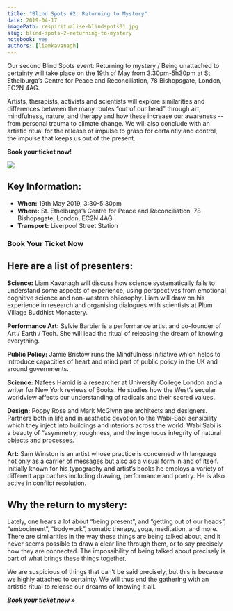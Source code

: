 ```yaml
---
title: "Blind Spots #2: Returning to Mystery"
date: 2019-04-17
imagePath: respiritualise-blindspots01.jpg
slug: blind-spots-2-returning-to-mystery
notebook: yes
authors: [liamkavanagh]
---
```


<!-- tito script so we can embed booking form -->
<script src='https://js.tito.io/v1' async></script>

Our second Blind Spots event: Returning to mystery / Being unattached to certainty will take place on the 19th of May from 3.30pm-5h30pm at  St. Ethelburga’s Centre for Peace and Reconciliation, 78 Bishopsgate, London, EC2N 4AG.

Artists, therapists, activists and scientists will explore similarities and differences between the many routes “out of our head” through art, mindfulness, nature, and therapy and how these increase our awareness -- from personal trauma to climate change. We will also conclude with an artistic ritual for the release of impulse to grasp for certaintly and control, the impulse that keeps us out of the present.

**Book your ticket now!**

<tito-widget event="art-earth-tech/respiritualizing-society"></tito-widget>


<img src="/images/respiritualise-blindspots01.jpg">

## Key Information:

* **When:** 19th May 2019, 3:30-5:30pm
* **Where:** St. Ethelburga’s Centre for Peace and Reconciliation, 78 Bishopsgate, London, EC2N 4AG
* **Transport:** Liverpool Street Station

### Book Your Ticket Now

<tito-widget event="art-earth-tech/respiritualizing-society"></tito-widget>

## Here are a list of presenters:

**Science:** Liam Kavanagh will discuss how science systematically fails to understand some aspects of experience, using perspectives from emotional cognitive science and non-western philosophy. Liam will draw on his experience in research and organising dialogues with scientists at Plum Village Buddhist Monastery.

**Performance Art:** Sylvie Barbier is a performance artist and co-founder of Art / Earth / Tech.  She will lead the ritual of releasing the dream of knowing everything.

**Public Policy:** Jamie Bristow runs the Mindfulness initiative which helps to introduce capacities of heart and mind part of public policy in the UK and around governments.

**Science:** Nafees Hamid is a researcher at University College London and a writer for New York reviews of Books. He studies how the West’s secular worldview affects our understanding of radicals and their sacred values.

**Design:** Poppy Rose and Mark McGlynn are architects and designers. Partners both in life and in aesthetic devotion to the Wabi-Sabi sensibility which they inject into buildings and interiors across the world. Wabi Sabi is a beauty of “asymmetry, roughness, and the ingenuous integrity of natural objects and processes.

**Art:** Sam Winston is an artist whose practice is concerned with language not only as a carrier of messages but also as a visual form in and of itself. Initially known for his typography and artist’s books he employs a variety of different approaches including drawing, performance and poetry. He is also active in conflict resolution.

## Why the return to mystery:

Lately, one hears a lot about “being present”, and “getting out of our heads”, “embodiment”, “bodywork”, somatic therapy, yoga, meditation, and more. There are similarities in the way these things are being talked about, and it never seems possible to draw a clear line through them, or to say precisely how they are connected. The impossibility of being talked about precisely is part of what brings these things together.

We are suspicious of things that can’t be said precisely, but this is because we highly attached to certainty. We will thus end the gathering with an artistic ritual to release our dreams of knowing it all.

***[Book your ticket now &raquo;][book]***

[book]: https://ti.to/art-earth-tech/respiritualizing-society
